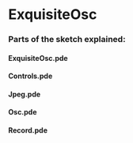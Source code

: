 # ExquisiteOsc

### Parts of the sketch explained:
#### ExquisiteOsc.pde
#### Controls.pde
#### Jpeg.pde
#### Osc.pde
#### Record.pde